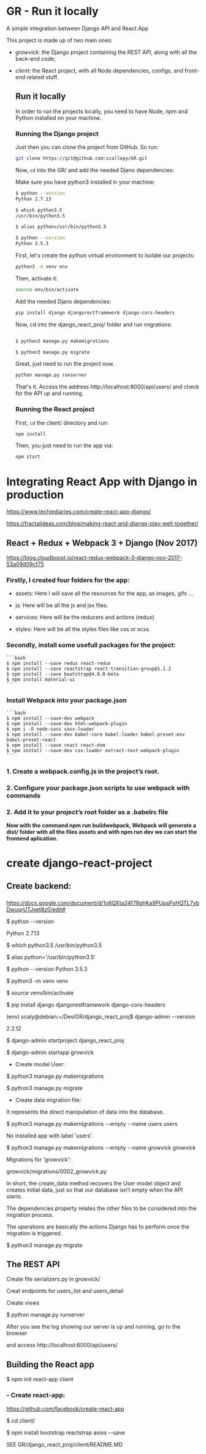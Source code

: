 
# GR - Run it locally
A simple integration between Django API and React App

This project is made up of two main ones:

  - *growvick*: the Django project containing the REST API, along with all the
    back-end code;
  - *client*: the React project, with all Node dependencies, configs, and
    front-end related stuff.

    ## Run it locally

    In order to run the projects locally, you need to have Node, npm and Python
    installed on your machine.

    ### Running the Django project

    Just then you can clone the project from GitHub. So run:

    ```bash
    git clone https://git@github.com:scallopy/GR.git
    ```

    Now, `cd` into the GR/ and add the needed Djano dependencies:

    Make sure you have python3 installed in your machine:

    ```bash
    $ python --version
    Python 2.7.13

    $ which python3.5
    /usr/bin/python3.5

    $ alias python=/usr/bin/python3.5

    $ python --version
    Python 3.5.3

    ```

    First, let's create the python virtual environment to isolate our projects:

    ```bash
    python3 -m venv env
    ```

    Then, activate it:

    ```bash
    source env/bin/activate
    ```

    Add the needed Djano dependencies:

    ```bash
    pip install django djangorestframework django-cors-headers
    ```

    Now, cd into the django_react_proj/ folder and run migrations:

    ```bash

    $ python3 manage.py makemigrations

    $ python3 manage.py migrate

    ```

    Great, just need to run the project now.

    ```bash
    python manage.py runserver
    ```

    That's it. Access the address http://localhost:8000/api/users/ and check
    for the API up and running.

    ### Running the React project

    First, `cd` the client/ directory and run:

    ```bash
    npm install
    ```

    Then, you just need to run the app via:

    ```bash
    npm start
    ```
# Integrating React App with Django in production

https://www.techiediaries.com/create-react-app-django/

https://fractalideas.com/blog/making-react-and-django-play-well-together/

## React + Redux + Webpack 3 + Django (Nov 2017)

https://blog.cloudboost.io/react-redux-webpack-3-django-nov-2017-53a09d09cf75

### Firstly, I created four folders for the app:

 - assets: Here I will save all the resources for the app, as images, gifs …

 - js: Here will be all the js and jsx files.

 - services: Here will be the reducers and actions (redux)

 - styles: Here will be all the styles files like css or scss.

### Secondly, install some usefull packages for the project:

    ```bash
    $ npm install --save redux react-redux
    $ npm install --save reactstrap react-transition-group@1.1.2
    $ npm install --save bootstrap@4.0.0-beta
    $ npm install material-ui
    ```
### Install Webpack into your package.json

    ```bash
    $ npm install --save-dev webpack
    $ npm install --save-dev html-webpack-plugin
    $ npm i -D node-sass sass-loader
    $ npm install --save-dev babel-core babel-loader babel-preset-env babel-preset-react
    $ npm install --save react react-dom
    $ npm install --save-dev css-loader extract-text-webpack-plugin
    ```

### 1. Create a webpack.config.js in the project’s root.
### 2. Configure your package.json scripts to use webpack with commands
### 2. Add it to your project’s root folder as a .babelrc file

**Now with the command npm run buildwebpack, Webpack will generate a dist/
folder with all the files assets and with npm run dev we can start the frontend
aplication.**

#  create django-react-project

## Create backend:

###
https://docs.google.com/document/d/1o6QXta24f78ghKa9PUpsPxHQTL7ybDwuqrUTJxet8z0/edit#

$ python --version

Python 2.7.13

$ which python3.5
/usr/bin/python3.5

$ alias python='/usr/bin/python3.5'

$ python --version
Python 3.5.3

$ python3 -m venv venv

$ source venv/bin/activate

$ pip install django djangorestframework django-cors-headers

(env) scaly@debian:~/Dev/GR/django_react_proj$ django-admin --version

2.2.12


$ django-admin startproject django_react_proj

$ django-admin startapp growvick

- Create model User:

$ python3 manage.py makemigrations

$ python3 manage.py migrate

- Create data migration file:

It represents the direct manipulation of data into the database.

$ python3 manage.py makemigrations --empty --name users users

No installed app with label 'users'.

$ python3 manage.py makemigrations --empty --name growvick growvick

Migrations for 'growvick':

  growvick/migrations/0002_growvick.py

In short, the create_data method recovers the User model object and creates
initial data, just so that our database isn’t empty when the API starts.

The dependencies property relates the other files to be considered into the
migration process.

The operations are basically the actions Django has to perform once the
migration is triggered.

$ python3 manage.py migrate


## The REST API

  Create file serializers.py in growvick/

  Creat endpoints for users_list and users_detail

  Create views

  $ python manage.py runserver

  After you see the log showing our server is up and running, go to the browser

  and access http://localhost:8000/api/users/


## Building the React app

$ npm init react-app client

### - Create react-app:
https://github.com/facebook/create-react-app

$ cd client/

$ npm install bootstrap reactstrap axios --save

 SEE GR/django_react_proj/client/README.MD


